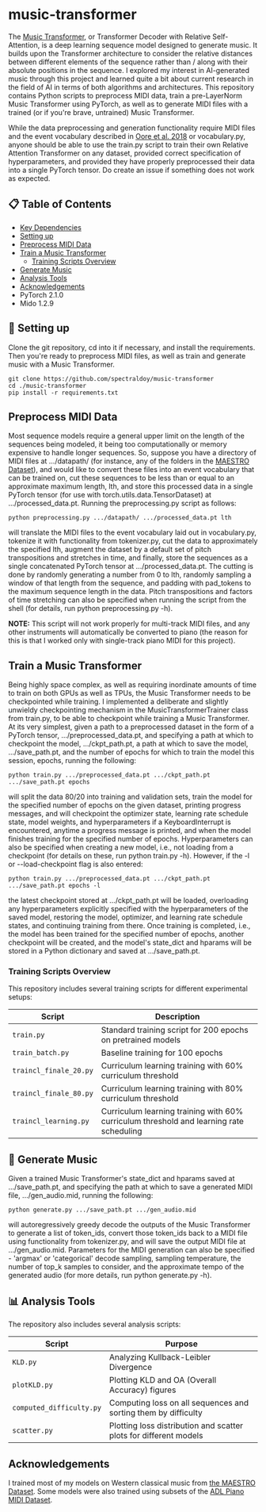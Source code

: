 # music-transformer

The [Music Transformer](https://arxiv.org/abs/1809.04281), or Transformer Decoder with Relative Self-Attention, is a deep learning sequence model designed to generate music. It builds upon the Transformer architecture to consider the relative distances between different elements of the sequence rather than / along with their absolute positions in the sequence. I explored my interest in AI-generated music through this project and learned quite a bit about current research in the field of AI in terms of both algorithms and architectures. This repository contains Python scripts to preprocess MIDI data, train a pre-LayerNorm Music Transformer using PyTorch, as well as to generate MIDI files with a trained (or if you're brave, untrained) Music Transformer.

While the data preprocessing and generation functionality require MIDI files and the event vocabulary described in [Oore et al. 2018](https://arxiv.org/pdf/1808.03715.pdf) or vocabulary.py, anyone should be able to use the train.py script to train their own Relative Attention Transformer on any dataset, provided correct specification of hyperparameters, and provided they have properly preprocessed their data into a single PyTorch tensor. Do create an issue if something does not work as expected.

## 📋 Table of Contents
- [Key Dependencies](#key-dependencies)
- [Setting up](#setting-up)
- [Preprocess MIDI Data](#preprocess-midi-data)
- [Train a Music Transformer](#train-a-music-transformer)
  - [Training Scripts Overview](#training-scripts-overview)
- [Generate Music](#generate-music)
- [Analysis Tools](#analysis-tools)
- [Acknowledgements](#acknowledgements)
- PyTorch 2.1.0
- Mido 1.2.9

## 🚀 Setting up
Clone the git repository, cd into it if necessary, and install the requirements. Then you're ready to preprocess MIDI files, as well as train and generate music with a Music Transformer.

```shell
git clone https://github.com/spectraldoy/music-transformer
cd ./music-transformer
pip install -r requirements.txt
```

## Preprocess MIDI Data
Most sequence models require a general upper limit on the length of the sequences being modeled, it being too computationally or memory expensive to handle longer sequences. So, suppose you have a directory of MIDI files at .../datapath/ (for instance, any of the folders in the [MAESTRO Dataset](https://magenta.tensorflow.org/datasets/maestro)), and would like to convert these files into an event vocabulary that can be trained on, cut these sequences to be less than or equal to an approximate maximum length, lth, and store this processed data in a single PyTorch tensor (for use with torch.utils.data.TensorDataset) at .../processed_data.pt. Running the preprocessing.py script as follows:

```shell
python preprocessing.py .../datapath/ .../processed_data.pt lth
```

will translate the MIDI files to the event vocabulary laid out in vocabulary.py, tokenize it with functionality from tokenizer.py, cut the data to approximately the specified lth, augment the dataset by a default set of pitch transpositions and stretches in time, and finally, store the sequences as a single concatenated PyTorch tensor at .../processed_data.pt. The cutting is done by randomly generating a number from 0 to lth, randomly sampling a window of that length from the sequence, and padding with pad_tokens to the maximum sequence length in the data. Pitch transpositions and factors of time stretching can also be specified when running the script from the shell (for details, run python preprocessing.py -h).

**NOTE:** This script will not work properly for multi-track MIDI files, and any other instruments will automatically be converted to piano (the reason for this is that I worked only with single-track piano MIDI for this project).

## Train a Music Transformer
Being highly space complex, as well as requiring inordinate amounts of time to train on both GPUs as well as TPUs, the Music Transformer needs to be checkpointed while training. I implemented a deliberate and slightly unwieldy checkpointing mechanism in the MusicTransformerTrainer class from train.py, to be able to checkpoint while training a Music Transformer. At its very simplest, given a path to a preprocessed dataset in the form of a PyTorch tensor, .../preprocessed_data.pt, and specifying a path at which to checkpoint the model, .../ckpt_path.pt, a path at which to save the model, .../save_path.pt, and the number of epochs for which to train the model this session, epochs, running the following:

```shell
python train.py .../preprocessed_data.pt .../ckpt_path.pt .../save_path.pt epochs
```

will split the data 80/20 into training and validation sets, train the model for the specified number of epochs on the given dataset, printing progress messages, and will checkpoint the optimizer state, learning rate schedule state, model weights, and hyperparameters if a KeyboardInterrupt is encountered, anytime a progress message is printed, and when the model finishes training for the specified number of epochs. Hyperparameters can also be specified when creating a new model, i.e., not loading from a checkpoint (for details on these, run python train.py -h). However, if the -l or --load-checkpoint flag is also entered:

```shell
python train.py .../preprocessed_data.pt .../ckpt_path.pt .../save_path.pt epochs -l
```

the latest checkpoint stored at .../ckpt_path.pt will be loaded, overloading any hyperparameters explicitly specified with the hyperparameters of the saved model, restoring the model, optimizer, and learning rate schedule states, and continuing training from there. Once training is completed, i.e., the model has been trained for the specified number of epochs, another checkpoint will be created, and the model's state_dict and hparams will be stored in a Python dictionary and saved at .../save_path.pt.

### Training Scripts Overview

This repository includes several training scripts for different experimental setups:

| Script | Description |
|--------|-------------|
| `train.py` | Standard training script for 200 epochs on pretrained models |
| `train_batch.py` | Baseline training for 100 epochs |
| `traincl_finale_20.py` | Curriculum learning training with 60% curriculum threshold |
| `traincl_finale_80.py` | Curriculum learning training with 80% curriculum threshold |
| `traincl_learning.py` | Curriculum learning training with 60% curriculum threshold and learning rate scheduling |

## 🎵 Generate Music
Given a trained Music Transformer's state_dict and hparams saved at .../save_path.pt, and specifying the path at which to save a generated MIDI file, .../gen_audio.mid, running the following:

```shell
python generate.py .../save_path.pt .../gen_audio.mid
```

will autoregressively greedy decode the outputs of the Music Transformer to generate a list of token_ids, convert those token_ids back to a MIDI file using functionality from tokenizer.py, and will save the output MIDI file at .../gen_audio.mid. Parameters for the MIDI generation can also be specified - 'argmax' or 'categorical' decode sampling, sampling temperature, the number of top_k samples to consider, and the approximate tempo of the generated audio (for more details, run python generate.py -h).

## 📊 Analysis Tools

The repository also includes several analysis scripts:

| Script | Purpose |
|--------|---------|
| `KLD.py` | Analyzing Kullback-Leibler Divergence |
| `plotKLD.py` | Plotting KLD and OA (Overall Accuracy) figures |
| `computed_difficulty.py` | Computing loss on all sequences and sorting them by difficulty |
| `scatter.py` | Plotting loss distribution and scatter plots for different models |

## Acknowledgements

I trained most of my models on Western classical music from [the MAESTRO Dataset](https://magenta.tensorflow.org/datasets/maestro). Some models were also trained using subsets of the [ADL Piano MIDI Dataset](https://github.com/lucasnfe/adl-piano-midi/).
